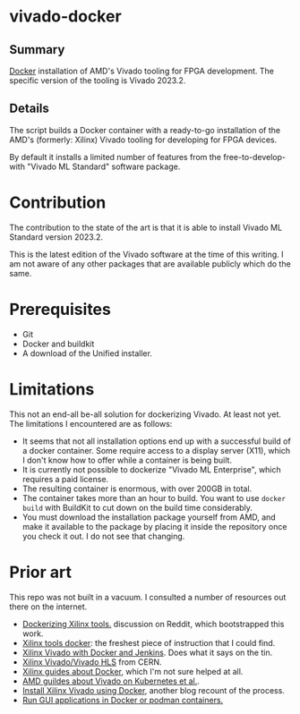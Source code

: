 # vivado-docker

## Summary

[Docker](https://docker.io) installation of AMD's Vivado tooling for FPGA
development. The specific version of the tooling is Vivado 2023.2.

## Details

The script builds a Docker container with a ready-to-go installation of the
AMD's (formerly: Xilinx) Vivado tooling for developing for FPGA devices.

By default it installs a limited number of features from the
free-to-develop-with "Vivado ML Standard" software package.

# Contribution

The contribution to the state of the art is that it is able to install Vivado
ML Standard version 2023.2.

This is the latest edition of the Vivado software at the time of this writing.
I am not aware of any other packages that are available publicly which do the
same.

# Prerequisites

* Git
* Docker and buildkit
* A download of the Unified installer.

# Limitations

This not an end-all be-all solution for dockerizing Vivado. At least not yet.
The limitations I encountered are as follows:

* It seems that not all installation options end up with a successful build of
  a docker container. Some require access to a display server (X11), which I
  don't know how to offer while a container is being built.
* It is currently not possible to dockerize "Vivado ML Enterprise", which
  requires a paid license.
* The resulting container is enormous, with over 200GB in total.
* The container takes more than an hour to build. You want to use `docker
  build` with BuildKit to cut down on the build time considerably.
* You must download the installation package yourself from AMD, and make it
  available to the package by placing it inside the repository once you check
  it out. I do not see that changing.

# Prior art

This repo was not built in a vacuum. I consulted a number of resources out
there on the internet.

* [Dockerizing Xilinx tools.][1] discussion on Reddit, which bootstrapped this
  work.
* [Xilinx tools docker][8]: the freshest piece of instruction that I could find.
* [Xilinx Vivado with Docker and Jenkins][2]. Does what it says on the tin.
* [Xilinx Vivado/Vivado HLS][3] from CERN.
* [Xilinx guides about Docker][4], which I'm not sure helped at all.
* [AMD guildes about Vivado on Kubernetes et al.][5].
* [Install Xilinx Vivado using Docker][6], another blog recount of the process.
* [Run GUI applications in Docker or podman containers.][7]

[1]: https://www.reddit.com/r/FPGA/comments/bk8b3n/dockerizing_xilinx_tools/
[2]: https://www.starwaredesign.com/index.php/blog/64-fpga-meets-devops-xilinx-vivado-and-jenkins-with-docker
[3]: https://github.com/aperloff/vivado-docker
[4]: https://xilinx.github.io/Xilinx_Container_Runtime/docker.html
[5]: https://docs.xilinx.com/r/en-US/Xilinx_Kubernetes_Device_Plugin/1.-Install-Docker
[6]: https://blog.p4ck3t0.de/post/xilinx_docker/
[7]: https://github.com/mviereck/x11docker
[8]: https://github.com/esnet/xilinx-tools-docker/tree/main

